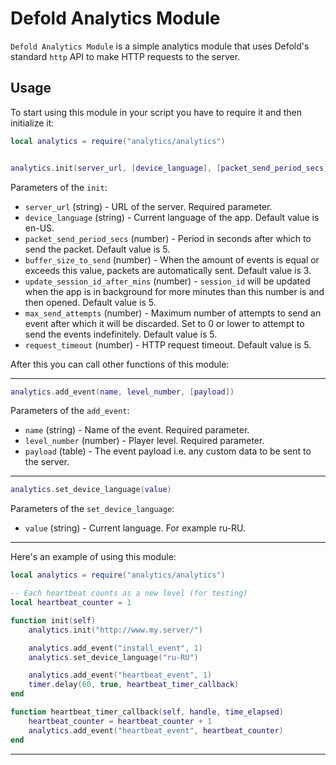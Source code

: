 # Defold Analytics Module

`Defold Analytics Module` is a simple analytics module that uses Defold's standard `http` API to make HTTP requests to the server.

## Usage

To start using this module in your script you have to require it and then initialize it:

```lua
local analytics = require("analytics/analytics")


analytics.init(server_url, [device_language], [packet_send_period_secs], [buffer_size_to_send], [update_session_id_after_mins], [max_send_attempts], [request_timeout])
```

Parameters of the `init`:

- `server_url` (string) - URL of the server. Required parameter.
- `device_language` (string) - Current language of the app. Default value is en-US.
- `packet_send_period_secs` (number) - Period in seconds after which to send the packet. Default value is 5.
- `buffer_size_to_send` (number) - When the amount of events is equal or exceeds this value, packets are automatically sent. Default value is 3.
- `update_session_id_after_mins` (number) - `session_id` will be updated when the app is in background for more minutes than this number is and then opened. Default value is 5.
- `max_send_attempts` (number) - Maximum number of attempts to send an event after which it will be discarded. Set to 0 or lower to attempt to send the events indefinitely. Default value is 5.
- `request_timeout` (number) - HTTP request timeout. Default value is 5.

After this you can call other functions of this module:

---
```lua
analytics.add_event(name, level_number, [payload])
```

Parameters of the `add_event`:

- `name` (string) - Name of the event. Required parameter.
- `level_number` (number) - Player level. Required parameter.
- `payload` (table) - The event payload i.e. any custom data to be sent to the server.
---

```lua
analytics.set_device_language(value)
```

Parameters of the `set_device_language`:

- `value` (string) - Current language. For example ru-RU.
---

Here's an example of using this module:

```lua
local analytics = require("analytics/analytics")

-- Each heartbeat counts as a new level (for testing)
local heartbeat_counter = 1

function init(self)
	analytics.init("http://www.my.server/")

	analytics.add_event("install_event", 1)
	analytics.set_device_language("ru-RU")

	analytics.add_event("heartbeat_event", 1)
	timer.delay(60, true, heartbeat_timer_callback)
end

function heartbeat_timer_callback(self, handle, time_elapsed)
	heartbeat_counter = heartbeat_counter + 1
	analytics.add_event("heartbeat_event", heartbeat_counter)
end
```

---
